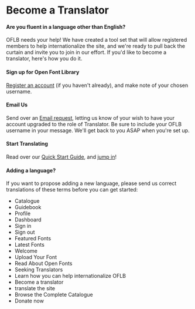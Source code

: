 <h1>Become a Translator</h1>

<h4>Are you fluent in a language other than English?</h4>

<p>OFLB needs your help!  We have created a tool set that will allow registered members to help internationalize the site, and we're ready to pull back the curtain and invite you to join in our effort.  If you'd like to become a translator, here's how you do it.</p>

<h4>Sign up for Open Font Library</h4>

<p><a href="/up">Register an account</a> (if you haven't already), and make note of your chosen username.</p>

<h4>Email Us</h4>

<p>Send over an <a href="mailto:everyone@openfontlibrary.org">Email request</a>, letting us know of your wish to have your account upgraded to the role of Translator.  Be sure to include your OFLB username in your message.  We'll get back to you ASAP when you're set up.</p>

<h4>Start Translating</h4>

<p>Read over our <a href="/guidebook/translation">Quick Start Guide</a>, and <a href="guidebook/entranslation">jump in</a>!</p>

<h4>Adding a language?</h4>

<p>If you want to propose adding a new language, please send us correct translations of these terms before you can get started:</p>

<ul>
<li>Catalogue</li>
<li>Guidebook</li>
<li>Profile</li>
<li>Dashboard</li>
<li>Sign in</li>
<li>Sign out</li>
<li>Featured Fonts</li>
<li>Latest Fonts</li>
<li>Welcome</li>
<li>Upload Your Font</li>
<li>Read About Open Fonts</li>
<li>Seeking Translators</li>
<li>Learn how you can help internationalize OFLB</li>
<li>Become a translator</li>
<li>translate the site</li>
<li>Browse the Complete Catalogue</li>
<li>Donate now</li>
</ul>
